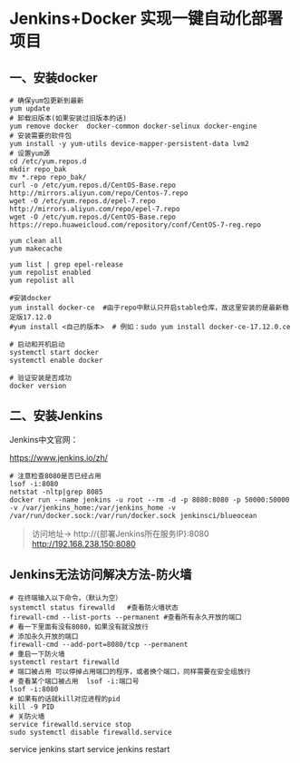 # Jenkins+Docker 实现一键自动化部署项目
## 一、安装docker
```shell
# 确保yum包更新到最新
yum update
# 卸载旧版本(如果安装过旧版本的话)
yum remove docker  docker-common docker-selinux docker-engine
# 安装需要的软件包
yum install -y yum-utils device-mapper-persistent-data lvm2
# 设置yum源
cd /etc/yum.repos.d
mkdir repo_bak
mv *.repo repo_bak/
curl -o /etc/yum.repos.d/CentOS-Base.repo http://mirrors.aliyun.com/repo/Centos-7.repo
wget -O /etc/yum.repos.d/epel-7.repo  http://mirrors.aliyun.com/repo/epel-7.repo
wget -O /etc/yum.repos.d/CentOS-Base.repo https://repo.huaweicloud.com/repository/conf/CentOS-7-reg.repo

yum clean all 
yum makecache

yum list | grep epel-release
yum repolist enabled
yum repolist all

#安装docker
yum install docker-ce  #由于repo中默认只开启stable仓库，故这里安装的是最新稳定版17.12.0
#yum install <自己的版本>  # 例如：sudo yum install docker-ce-17.12.0.ce

# 启动和开机启动
systemctl start docker
systemctl enable docker

# 验证安装是否成功
docker version
```
## 二、安装Jenkins
Jenkins中文官网：

https://www.jenkins.io/zh/

```shell
# 注意检查8080是否已经占用
lsof -i:8080
netstat -nltp|grep 8085
docker run --name jenkins -u root --rm -d -p 8080:8080 -p 50000:50000 -v /var/jenkins_home:/var/jenkins_home -v /var/run/docker.sock:/var/run/docker.sock jenkinsci/blueocean
```

> 访问地址-> http://{部署Jenkins所在服务IP}:8080    http://192.168.238.150:8080

## Jenkins无法访问解决方法-防火墙
```shell
# 在终端输入以下命令，（默认为空）
systemctl status firewalld   #查看防火墙状态
firewall-cmd --list-ports --permanent #查看所有永久开放的端口
# 看一下里面有没有8080，如果没有就没放行
# 添加永久开放的端口
firewall-cmd --add-port=8080/tcp --permanent
# 重启一下防火墙
systemctl restart firewalld
# 端口被占用 可以停掉占用端口的程序，或者换个端口，同样需要在安全组放行
# 查看某个端口被占用  lsof -i:端口号
lsof -i:8080
# 如果有的话就kill对应进程的pid
kill -9 PID
# 关防火墙
service firewalld.service stop
sudo systemctl disable firewalld.service
```
service jenkins start
service jenkins restart